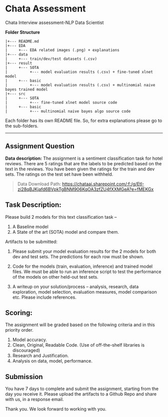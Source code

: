 # Chata Assessment
Chata Interview assessment-NLP Data Scientist


**Folder Structure**

    |+--- README.md
    |+--- EDA
    |     +--- EDA related images (.png) + explanations 
    |+--- data
    |     +--- train/dev/test datasets (.csv)
    |+--- result
    |     +--- SOTA
    |          +--- model evaluation results (.csv) + fine-tuned xlnet model
    |     +--- basic
    |          +--- model evaluation results (.csv) + multinomial naive bayes trained model
    |+--- src
    |     +--- SOTA
    |          +--- fine-tuned xlnet model source code
    |     +--- basic
    |          +--- multinomial naive bayes algo source code


Each folder has its own README file. So, for extra explanations please go to the sub-folders.


--------------------------------


## Assignment Question
**Data description:**
The assignment is a sentiment classification task for hotel reviews. There are 5 ratings that are the labels to be predicted based on the text in the reviews. You have been given the ratings for the train and dev sets. The ratings on the test set have been withheld. 

> Data Download Path: https://chataai.sharepoint.com/:f:/g/EtI-zi28qBJKjafd6BVpkTgBNM906KqOA3zfZU4fXXMGeA?e=fMEKGx 


## Task Description:
 Please build 2 models for this text classification task – 
1. A Baseline model  
2. A State of the art (SOTA) model and compare them.

Artifacts to be submitted:

1.	Please submit your model evaluation results for the 2 models for both dev and test sets.
The predictions for each row must be shown.

2.	Code for the models (train, evaluation, inference) and trained model files. We must be able to run an inference script to test the performance of the models on other held-out test sets.

3.	A writeup on your solution/process – analysis, research, data exploration, model selection, evaluation measures, model comparison etc. Please include references.

## Scoring:
The assignment will be graded based on the following criteria and in this priority order.
1.	Model accuracy.
2.	Clean, Original, Readable Code. (Use of off-the-shelf libraries is discouraged)
3.	Research and Justification.
4.	Analysis on data, model, performance.


## Submission
You have 7 days to complete and submit the assignment, starting from the day you receive it. Please upload the artifacts to a Github Repo and share with us, in a response email.


Thank you.
We look forward to working with you.

